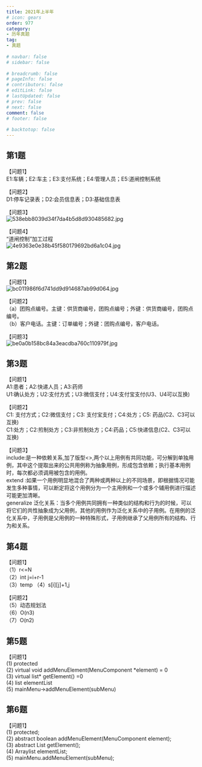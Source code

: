 ```yaml
---  
title: 2021年上半年  
# icon: gears  
order: 977  
category:  
- 历年真题  
tag:  
- 真题  
  
# navbar: false  
# sidebar: false  
  
# breadcrumb: false  
# pageInfo: false  
# contributors: false  
# editLink: false  
# lastUpdated: false  
# prev: false  
# next: false  
comment: false  
# footer: false  
  
# backtotop: false  
---  
```

## 第1题 ##

【问题1】  
E1:车辆；E2:车主；E3:支付系统；E4:管理人员；E5:道闸控制系统  
  
【问题2】  
D1:停车记录表；D2:会员信息表；D3:基础信息表  
  
【问题3】  
![538ebb8039d34f7da4b5d8d930485682.jpg][]  
  
【问题4】  
“道闸控制”加工过程  
![4e9363e0e38b45f580179692bd6a1c04.jpg][]  


## 第2题 ##

【问题1】  
![bc011986f6d741dd9d914687ab99d064.jpg][]  
  
【问题2】  
（a）团购点编号。主键：供货商编号，团购点编号；外键：供货商编号，团购点编号。  
（b）客户电话。主键：订单编号；外键：团购点编号，客户电话。  
  
【问题3】  
![be0a0b158bc84a3eacdba760c110979f.jpg][]  


## 第3题 ##

【问题1】  
A1:患者；A2:快递人员；A3:药师  
U1:确认处方；U2:支付方式；U3:微信支付；U4:支付宝支付(U3、U4可以互换)  
  
【问题2】  
C1: 支付方式；C2:微信支付；C3: 支付宝支付；C4:处方；C5: 药品(C2、C3可以互换)  
C1:处方；C2:煎制处方；C3:非煎制处方；C4:药品；C5:快递信息(C2、C3可以互换)  
  
【问题3】  
include:是一种依赖关系,加了版型&lt;&gt;,两个以上用例有共同功能，可分解到单独用例，其中这个提取出来的公共用例称为抽象用例，形成包含依赖；执行基本用例时，每次都必须调用被包含的用例。  
extend :如果一个用例明显地混合了两种或两种以上的不同场景，即根据情况可能发生多种事情，可以断定将这个用例分为一个主用例和一个或多个辅用例进行描述可能更加清晰。  
generalize 泛化关系：当多个用例共同拥有一种类似的结构和行为的时候，可以将它们的共性抽象成为父用例，其他的用例作为泛化关系中的子用例。在用例的泛化关系中，子用例是父用例的一种特殊形式，子用例继承了父用例所有的结构、行为和关系。  


## 第4题 ##

【问题1】  
（1）r&lt;=N  
（2）int j=i+r-1  
（3）temp （4）s\[i\]\[j\]+1,j  
  
【问题2】  
（5）动态规划法  
（6）O(n3)  
（7）O(n2)  


## 第5题 ##

【问题1】  
(1) protected  
(2) virtual void addMenuElement(MenuComponent \*element) = 0  
(3) virtual list\* getElement() =0  
(4) list elementList  
(5) mainMenu-&gt;addMenuElement(subMenu)  


## 第6题 ##

【问题1】  
(1) protected;  
(2) abstract boolean addMenuElement(MenuComponent element);  
(3) abstract List getElement();  
(4) Arraylist elementList;  
(5) mainMenu.addMenuElement(subMenu);  



[538ebb8039d34f7da4b5d8d930485682.jpg]: https://www.xkxxkx.cn/file/exam/software/软件设计师/案例/补充/538ebb8039d34f7da4b5d8d930485682.jpg
[4e9363e0e38b45f580179692bd6a1c04.jpg]: https://www.xkxxkx.cn/file/exam/software/软件设计师/案例/补充/4e9363e0e38b45f580179692bd6a1c04.jpg
[bc011986f6d741dd9d914687ab99d064.jpg]: https://www.xkxxkx.cn/file/exam/software/软件设计师/案例/补充/bc011986f6d741dd9d914687ab99d064.jpg
[be0a0b158bc84a3eacdba760c110979f.jpg]: https://www.xkxxkx.cn/file/exam/software/软件设计师/案例/补充/be0a0b158bc84a3eacdba760c110979f.jpg
